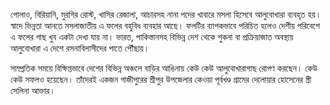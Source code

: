 পোলাও, বিরিয়ানি, মুরগির রোস্ট, খাসির রেজালা, আচারসহ নানা পদের খাবারে মসলা হিসেবে আলুবোখারা ব্যবহৃত হয়। স্বাদে ভিন্নতা আনতে মসলাজাতীয় এ ফলের বহুবিধ ব্যবহার আছে। ফলটির ব্যাপকভাবে পরিচিত হলেও দেশীয় পরিবেশে এ ফলের গাছ খুব একটা দেখা যায় না। ভারত, পাকিস্তানসহ বিভিন্ন দেশ থেকে শুকনা বা প্রক্রিয়াজাত অবস্থায় আলুবোখারা এ দেশে রসনাবিলাসীদের পাতে পৌঁছায়।

সাম্প্রতিক সময়ে বিক্ষিপ্তভাবে দেশের বিভিন্ন অঞ্চলে বাড়ির আঙিনায় কেউ কেউ আলুবোখারাগাছ রোপণ করছেন। কেউ কেউ সফলও হয়েছেন। তাঁদেরই একজন গাজীপুরের শ্রীপুর উপজেলার কেওয়া পূর্বখণ্ড গ্রামের দেলোয়ার হোসেনের স্ত্রী সেলিনা আক্তার।
